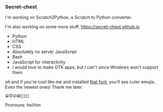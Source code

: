 ### Secret-chest

I'm working on Scratch2Python, a Scratch to Python converter.

I'm also working on some more stuff.
https://secret-chest.github.io

* Python
* HTML
* CSS
* Absolutely no server JavaScript
* Bash
* JavaScript for interactivity
* I would love to make GTK apps, but I can't since Windows won't support them

oh and if you're cool like me and installed [that font](github.com/C1710/blobmoji), you'll see cuter emojis. Even the newest ones! Thank me later.
```
😀😈😜😱🙉🤑😶‍🌫️
```

Pronouns: he/him

<!--
**Secret-chest/Secret-chest** is a ✨ _special_ ✨ repository because its `README.md` (this file) appears on your GitHub profile.

Here are some ideas to get you started:

- 🔭 I’m currently working on ...
- 🌱 I’m currently learning ...
- 👯 I’m looking to collaborate on ...
- 🤔 I’m looking for help with ...
- 💬 Ask me about ...
- 📫 How to reach me: ...
- 😄 Pronouns: ...
- ⚡ Fun fact: ...
-->
